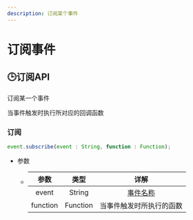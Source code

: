 ```yaml
---
description: 订阅某个事件
---
```


# 订阅事件

## 🕒订阅API

订阅某一个事件

当事件触发时执行所对应的回调函数

### 订阅

```javascript
event.subscribe(event : String, function : Function);
```

* 参数
  * | 参数 | 类型 | 详解 |
    | :---: | :---: | :---: |
    | event | String | [事件名称](null) |
    | function | Function | 当事件触发时所执行的函数 |

